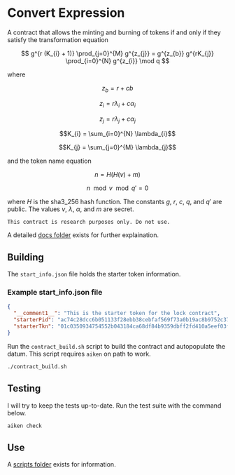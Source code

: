 # Convert Expression

A contract that allows the minting and burning of tokens if and only if they satisfy the transformation equation

$$ g^{r (K_{i} + 1)} \prod_{j=0}^{M} g^{z_{j}} = g^{z_{b}} g^{rK_{j}} \prod_{i=0}^{N} g^{z_{i}} \mod q $$

where 

$$z_{b} = r + cb$$

$$z_{i} = r\lambda_{i} +c\alpha_{i}$$

$$z_{j} = r\lambda_{j} +c\alpha_{j}$$

$$K_{i} = \sum_{i=0}^{N} \lambda_{i}$$

$$K_{j} = \sum_{j=0}^{M} \lambda_{j}$$

and the token name equation

$$n = H(H(v)+m)$$

$$n \mod v \mod q' = 0$$

where $H$ is the sha3_256 hash function. The constants $g$, $r$, $c$, $q$, and $q'$ are public. The values $v$, $\lambda$, $\alpha$, and $m$ are secret.

`This contract is research purposes only. Do not use.`

A detailed [docs folder](documentation/summary.md) exists for further explaination.

## Building

The `start_info.json` file holds the starter token information.

### Example start_info.json file

```json
{
  "__comment1__": "This is the starter token for the lock contract",
  "starterPid": "ac74c28dcc6b051133f28ebb38cebfaf569f73a0b19ac8b9752c3796",
  "starterTkn": "01c0350934754552b043184ca68df84b9359dbff2fd410a5eef03f7611ebc9df"
}
```

Run the `contract_build.sh` script to build the contract and autopopulate the datum. This script requires `aiken` on path to work.

```bash
./contract_build.sh
```

## Testing

I will try to keep the tests up-to-date. Run the test suite with the command below.

```bash
aiken check
```

## Use

A [scripts folder](scripts/README.md) exists for information.